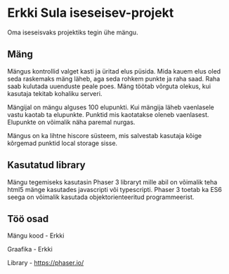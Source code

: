 # Erkki Sula iseseisev-projekt

Oma iseseisvaks projektiks tegin ühe mängu.

## Mäng

Mängus kontrollid valget kasti ja üritad elus püsida. Mida kauem elus oled seda raskemaks mäng läheb, aga seda rohkem punkte ja raha saad. Raha saab kulutada uuenduste peale poes. Mäng töötab võrguta olekus, kui kasutaja tekitab kohaliku serveri.

Mängijal on mängu alguses 100 elupunkti. Kui mängija läheb vaenlasele vastu kaotab ta elupunkte. Punktid mis kaotatakse oleneb vaenlasest. Elupunkte on võimalik näha paremal nurgas.

Mängus on ka lihtne hiscore süsteem, mis salvestab kasutaja kõige kõrgemad punktid local storage sisse.

## Kasutatud library

Mängu tegemiseks kasutasin Phaser 3 libraryt mille abil on võimalik teha html5 mänge kasutades javascripti või typescripti. Phaser 3 toetab ka ES6 seega on võimalik kasutada objektorienteeritud programmeerist.

## Töö osad

Mängu kood - Erkki

Graafika - Erkki

Library - https://phaser.io/
